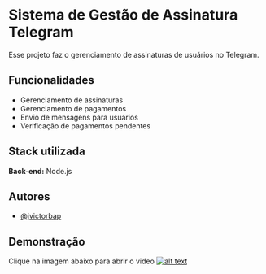 # Sistema de Gestão de Assinatura Telegram

Esse projeto faz o gerenciamento de assinaturas de usuários no Telegram.

## Funcionalidades

- Gerenciamento de assinaturas
- Gerenciamento de pagamentos
- Envio de mensagens para usuários
- Verificação de pagamentos pendentes

## Stack utilizada

**Back-end:** Node.js

## Autores

- [@jvictorbap](https://www.github.com/jvictorbap)

## Demonstração

Clique na imagem abaixo para abrir o video
[![alt text](https://i.imgur.com/v1OxIS3.png)](https://vimeo.com/1026291570?share=copy#t=0)
